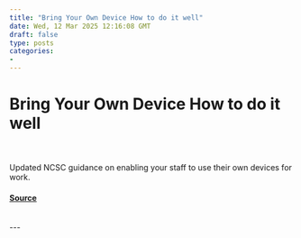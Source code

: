 ```yaml
---
title: "Bring Your Own Device How to do it well"
date: Wed, 12 Mar 2025 12:16:08 GMT
draft: false
type: posts
categories: 
- 
---
```

# Bring Your Own Device How to do it well

<br/>

<br/>
Updated NCSC guidance on enabling your staff to use their own devices for work.

#### [Source](https://www.ncsc.gov.uk/blog-post/bring-your-own-device-how-to-do-it-well)

<br/>
---
